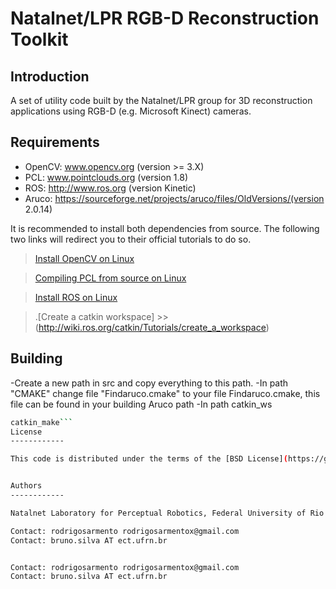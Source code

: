 # Natalnet/LPR RGB-D Reconstruction Toolkit


Introduction
------------

A set of utility code built by the Natalnet/LPR group for 3D reconstruction
applications using RGB-D (e.g. Microsoft Kinect) cameras.

Requirements
------------

- OpenCV: www.opencv.org  (version >= 3.X)
- PCL: www.pointclouds.org (version 1.8)
- ROS: http://www.ros.org (version Kinetic)
- Aruco: https://sourceforge.net/projects/aruco/files/OldVersions/(version 2.0.14)

It is recommended to install both dependencies from source. The following two links will redirect you to their official tutorials to do so.

> [Install OpenCV on Linux](https://docs.opencv.org/3.3.1/d7/d9f/tutorial_linux_install.html#linux-installation])

> [Compiling PCL from source on Linux](http://pointclouds.org/documentation/tutorials/compiling_pcl_posix.php)

>[Install ROS on Linux](http://wiki.ros.org/kinetic/Installation)

>.[Create a catkin workspace] >> (http://wiki.ros.org/catkin/Tutorials/create_a_workspace)

Building
------------
-Create a new path in src and copy everything to this path.
-In path "CMAKE" change file "Findaruco.cmake" to your file Findaruco.cmake, this file can be found in your building Aruco path
-In path catkin_ws 
```bash
catkin_make```
License
------------

This code is distributed under the terms of the [BSD License](https://github.com/natalnet-lpr/rgbd_rtk/blob/master/LICENSE).


Authors
------------

Natalnet Laboratory for Perceptual Robotics, Federal University of Rio Grande do Norte, Brazil.

Contact: rodrigosarmento rodrigosarmentox@gmail.com
Contact: bruno.silva AT ect.ufrn.br


Contact: rodrigosarmento rodrigosarmentox@gmail.com
Contact: bruno.silva AT ect.ufrn.br

